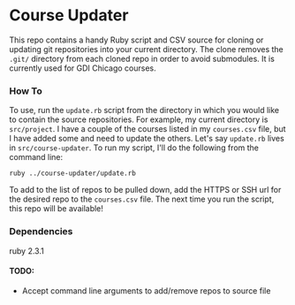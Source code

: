 # Course Updater
This repo contains a handy Ruby script and CSV source for cloning or updating git repositories into your current directory. The clone removes the `.git/` directory from each cloned repo in order to avoid submodules. It is currently used for GDI Chicago courses.

### How To
To use, run the `update.rb` script from the directory in which you would like to contain the source repositories. For example, my current directory is `src/project`. I have a couple of the courses listed in my `courses.csv` file, but I have added some and need to update the others. Let's say `update.rb` lives in `src/course-updater`. To run my script, I'll do the following from the command line:

```
ruby ../course-updater/update.rb
```

To add to the list of repos to be pulled down, add the HTTPS or SSH url for the desired repo to the `courses.csv` file. The next time you run the script, this repo will be available!

### Dependencies
ruby 2.3.1

#### TODO:
* Accept command line arguments to add/remove repos to source file
